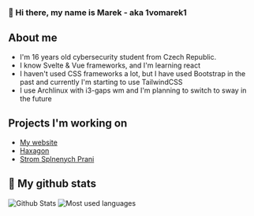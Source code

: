 ### 👋 Hi there, my name is Marek - aka 1vomarek1

## About me
- I'm 16 years old cybersecurity student from Czech Republic.
- I know Svelte & Vue frameworks, and I'm learning react
- I haven't used CSS frameworks a lot, but I have used Bootstrap in the past and currently I'm starting to use TailwindCSS
- I use Archlinux with i3-gaps wm and I'm planning to switch to sway in the future

## Projects I'm working on
- [My website]
- [Haxagon]
- [Strom Splnenych Prani]

## 🔧 My github stats
<img align="center" alt="Github Stats" src="https://github-readme-stats.vercel.app/api?username=marekvospel&show_icons=true&hide_border=true&theme=dracula" />


<img align="center" alt="Most used languages" src="https://github-readme-stats.vercel.app/api/top-langs/?username=marekvospel&layout=compact&theme=dracula&show_icons=true&hide_border=true" />

[My website]: https://vospel.cz
[Haxagon]: https://haxagon.cz
[Strom Splnenych Prani]: https://github.com/marekvospel/strom-splnenych-prani
